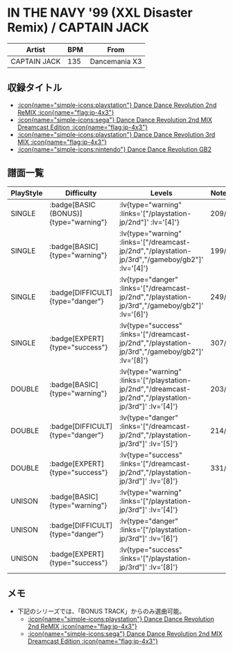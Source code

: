 # IN THE NAVY '99 (XXL Disaster Remix) / CAPTAIN JACK

|Artist|BPM|From|
|------|---|----|
|CAPTAIN JACK|135|Dancemania X3|

## 収録タイトル

- [ :icon{name="simple-icons:playstation"} Dance Dance Revolution 2nd ReMIX :icon{name="flag:jp-4x3"} ](/playstation-jp/2nd)
- [ :icon{name="simple-icons:sega"} Dance Dance Revolution 2nd MIX Dreamcast Edition :icon{name="flag:jp-4x3"} ](/dreamcast-jp/2nd)
- [ :icon{name="simple-icons:playstation"} Dance Dance Revolution 3rd MIX :icon{name="flag:jp-4x3"} ](/playstation-jp/3rd)
- [ :icon{name="simple-icons:nintendo"} Dance Dance Revolution GB2](/gameboy/gb2)

## 譜面一覧

|PlayStyle|Difficulty|Levels|Notes|Movie|
|---------|----------|------|-----|-----|
|SINGLE| :badge[BASIC (BONUS)]{type="warning"} | :lv{type="warning" :links='["/playstation-jp/2nd"]' :lv='[4]'} |209/0||
|SINGLE| :badge[BASIC]{type="warning"} | :lv{type="warning" :links='["/dreamcast-jp/2nd","/playstation-jp/3rd","/gameboy/gb2"]' :lv='[4]'} |199/0||
|SINGLE| :badge[DIFFICULT]{type="danger"} | :lv{type="danger" :links='["/dreamcast-jp/2nd","/playstation-jp/3rd","/gameboy/gb2"]' :lv='[6]'} |249/0||
|SINGLE| :badge[EXPERT]{type="success"} | :lv{type="success" :links='["/dreamcast-jp/2nd","/playstation-jp/3rd","/gameboy/gb2"]' :lv='[8]'} |307/0||
|DOUBLE| :badge[BASIC]{type="warning"} | :lv{type="warning" :links='["/playstation-jp/2nd","/dreamcast-jp/2nd","/playstation-jp/3rd"]' :lv='[4]'} |203/0||
|DOUBLE| :badge[DIFFICULT]{type="danger"} | :lv{type="danger" :links='["/dreamcast-jp/2nd","/playstation-jp/3rd"]' :lv='[5]'} |214/0||
|DOUBLE| :badge[EXPERT]{type="success"} | :lv{type="success" :links='["/dreamcast-jp/2nd","/playstation-jp/3rd"]' :lv='[8]'} |331/0||
|UNISON| :badge[BASIC]{type="warning"} | :lv{type="warning" :links='["/playstation-jp/3rd"]' :lv='[4]'} |||
|UNISON| :badge[DIFFICULT]{type="danger"} | :lv{type="danger" :links='["/playstation-jp/3rd"]' :lv='[6]'} |||
|UNISON| :badge[EXPERT]{type="success"} | :lv{type="success" :links='["/playstation-jp/3rd"]' :lv='[8]'} |||

## メモ

- 下記のシリーズでは、「BONUS TRACK」からのみ選曲可能。
  - [ :icon{name="simple-icons:playstation"} Dance Dance Revolution 2nd ReMIX :icon{name="flag:jp-4x3"} ](/playstation-jp/2nd)
  - [ :icon{name="simple-icons:sega"} Dance Dance Revolution 2nd MIX Dreamcast Edition :icon{name="flag:jp-4x3"} ](/dreamcast-jp/2nd)
